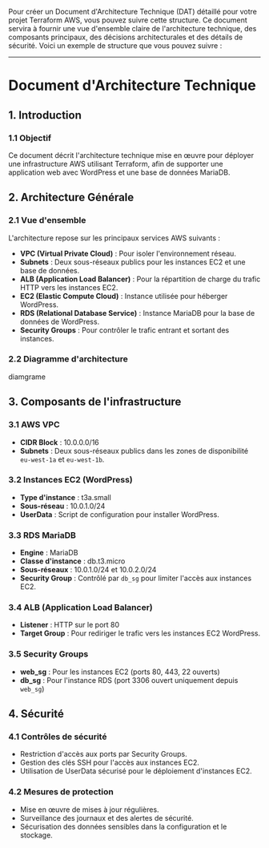 Pour créer un Document d'Architecture Technique (DAT) détaillé pour votre projet Terraform AWS, vous pouvez suivre cette structure. Ce document servira à fournir une vue d'ensemble claire de l'architecture technique, des composants principaux, des décisions architecturales et des détails de sécurité. Voici un exemple de structure que vous pouvez suivre :

---

# Document d'Architecture Technique

## 1. Introduction

### 1.1 Objectif
Ce document décrit l'architecture technique mise en œuvre pour déployer une infrastructure AWS utilisant Terraform, afin de supporter une application web avec WordPress et une base de données MariaDB.

## 2. Architecture Générale

### 2.1 Vue d'ensemble
L'architecture repose sur les principaux services AWS suivants :
- **VPC (Virtual Private Cloud)** : Pour isoler l'environnement réseau.
- **Subnets** : Deux sous-réseaux publics pour les instances EC2 et une base de données.
- **ALB (Application Load Balancer)** : Pour la répartition de charge du trafic HTTP vers les instances EC2.
- **EC2 (Elastic Compute Cloud)** : Instance utilisée pour héberger WordPress.
- **RDS (Relational Database Service)** : Instance MariaDB pour la base de données de WordPress.
- **Security Groups** : Pour contrôler le trafic entrant et sortant des instances.

### 2.2 Diagramme d'architecture

diamgrame 

## 3. Composants de l'infrastructure

### 3.1 AWS VPC
- **CIDR Block** : 10.0.0.0/16
- **Subnets** : Deux sous-réseaux publics dans les zones de disponibilité `eu-west-1a` et `eu-west-1b`.

### 3.2 Instances EC2 (WordPress)
- **Type d'instance** : t3a.small
- **Sous-réseau** : 10.0.1.0/24
- **UserData** : Script de configuration pour installer WordPress.

### 3.3 RDS MariaDB
- **Engine** : MariaDB
- **Classe d'instance** : db.t3.micro
- **Sous-réseaux** : 10.0.1.0/24 et 10.0.2.0/24
- **Security Group** : Contrôlé par `db_sg` pour limiter l'accès aux instances EC2.

### 3.4 ALB (Application Load Balancer)
- **Listener** : HTTP sur le port 80
- **Target Group** : Pour rediriger le trafic vers les instances EC2 WordPress.

### 3.5 Security Groups
- **web_sg** : Pour les instances EC2 (ports 80, 443, 22 ouverts)
- **db_sg** : Pour l'instance RDS (port 3306 ouvert uniquement depuis `web_sg`)

## 4. Sécurité

### 4.1 Contrôles de sécurité
- Restriction d'accès aux ports par Security Groups.
- Gestion des clés SSH pour l'accès aux instances EC2.
- Utilisation de UserData sécurisé pour le déploiement d'instances EC2.

### 4.2 Mesures de protection
- Mise en œuvre de mises à jour régulières.
- Surveillance des journaux et des alertes de sécurité.
- Sécurisation des données sensibles dans la configuration et le stockage.
